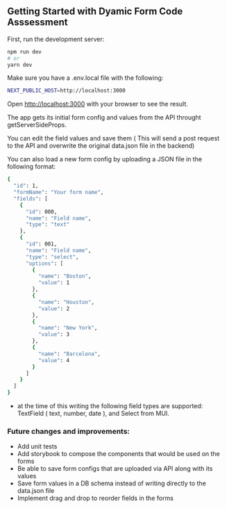 ## Getting Started with Dyamic Form Code Asssessment

First, run the development server:

```bash
npm run dev
# or
yarn dev
```

Make sure you have a .env.local file with the following: 

```bash
NEXT_PUBLIC_HOST=http://localhost:3000
```

Open [http://localhost:3000](http://localhost:3000) with your browser to see the result.

The app gets its initial form config and values from the API throught getServerSideProps.

You can edit the field values and save them ( This will send a post request to the API and overwrite the original data.json file in the backend)

You can also load a new form config by uploading a JSON file in the following format:

```bash
{
  "id": 1,
  "formName": "Your form name",
  "fields": [
    {
      "id": 000,
      "name": "Field name",
      "type": "text"
    },
    {
      "id": 001,
      "name": "Field name",
      "type": "select",
      "options": [
        {
          "name": "Boston",
          "value": 1
        },
        {
          "name": "Houston",
          "value": 2
        },
        {
          "name": "New York",
          "value": 3
        },
        {
          "name": "Barcelona",
          "value": 4
        }
      ]
    }
  ]
}

```
* at the time of this writing the following field types are supported: TextField ( text, number, date ), and Select from MUI.

### Future changes and improvements:

* Add unit tests
* Add storybook to compose the components that would be used on the forms
* Be able to save form configs that are uploaded via API along with its values
* Save form values in a DB schema instead of writing directly to the data.json file
* Implement drag and drop to reorder fields in the forms